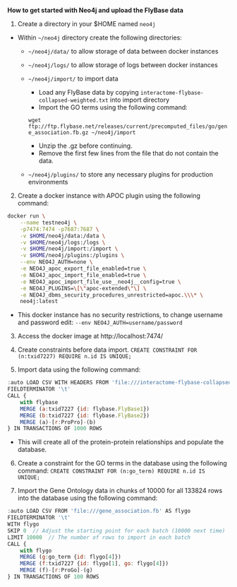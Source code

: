 **How to get started with Neo4j and upload the FlyBase data**
1. Create a directory in your $HOME named `neo4j`
 - Within `~/neo4j` directory create the following directories:
    - `~/neo4j/data/` to allow storage of data between docker instances
    - `~/neo4j/logs/` to allow storage of logs between docker instances
    - `~/neo4j/import/` to import data
        - Load any FlyBase data by copying `interactome-flybase-collapsed-weighted.txt`
        into import directory
        - Import the GO terms using the following command:

        `wget ftp://ftp.flybase.net/releases/current/precomputed_files/go/gene_association.fb.gz ~/neo4j/import`

        - Unzip the .gz before continuing.
        - Remove the first few lines from the file that do not contain the data.
    - `~/neo4j/plugins/` to store any necessary plugins for production environments

2. Create a docker instance with APOC plugin using the following command:
```sh
docker run \
    --name testneo4j \
    -p7474:7474 -p7687:7687 \
    -v $HOME/neo4j/data:/data \
    -v $HOME/neo4j/logs:/logs \
    -v $HOME/neo4j/import:/import \
    -v $HOME/neo4j/plugins:/plugins \
    --env NEO4J_AUTH=none \
    -e NEO4J_apoc_export_file_enabled=true \
    -e NEO4J_apoc_import_file_enabled=true \
    -e NEO4J_apoc_import_file_use__neo4j__config=true \
    -e NEO4J_PLUGINS=\[\"apoc-extended\"\] \
    -e NEO4J_dbms_security_procedures_unrestricted=apoc.\\\* \
    neo4j:latest
```
- This docker instance has no security restrictions, to change username and password edit:
    `--env NEO4J_AUTH=username/password`

3. Access the docker image at http://localhost:7474/

4. Create constraints before data import.
    `CREATE CONSTRAINT FOR (n:txid7227) REQUIRE n.id IS UNIQUE;`

5. Import data using the following command:
```js
:auto LOAD CSV WITH HEADERS FROM 'file:///interactome-flybase-collapsed-weighted.txt' AS flybase
FIELDTERMINATOR '\t'
CALL {
    with flybase
    MERGE (a:txid7227 {id: flybase.FlyBase1})
    MERGE (b:txid7227 {id: flybase.FlyBase2})
    MERGE (a)-[r:ProPro]-(b)
} IN TRANSACTIONS OF 1000 ROWS
```
- This will create all of the protein-protein relationships and populate the database.

6. Create a constraint for the GO terms in the database using the following command:
    `CREATE CONSTRAINT FOR (n:go_term) REQUIRE n.id IS UNIQUE;`

7. Import the Gene Ontology data in chunks of 10000 for all 133824 rows into the database using the following command:
```js
:auto LOAD CSV FROM 'file:///gene_association.fb' AS flygo
FIELDTERMINATOR '\t'
WITH flygo
SKIP 0  // Adjust the starting point for each batch (10000 next time)
LIMIT 10000  // The number of rows to import in each batch
CALL {
    with flygo
    MERGE (g:go_term {id: flygo[4]})
    MERGE (f:txid7227 {id: flygo[1], go: flygo[4]})
    MERGE (f)-[r:ProGo]-(g)
} IN TRANSACTIONS OF 100 ROWS
```
